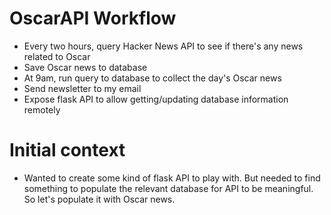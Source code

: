 # OscarAPI Workflow

- Every two hours, query Hacker News API to see if there's any news related to Oscar
- Save Oscar news to database
- At 9am, run query to database to collect the day's Oscar news
- Send newsletter to my email
- Expose flask API to allow getting/updating database information remotely

# Initial context
- Wanted to create some kind of flask API to play with. But needed to find something to populate the relevant database for API to be meaningful. So let's populate it with Oscar news.
